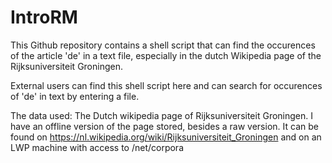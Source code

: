 # IntroRM
This Github repository contains a shell script that can find the occurences of the article 'de' in a text file, especially in the dutch Wikipedia page of the Rijksuniversiteit Groningen.

External users can find this shell script here and can search for occurences of 'de' in text by entering a file.

The data used: The Dutch wikipedia page of Rijksuniversiteit Groningen. I have an offline version of the page stored, besides a raw version. It can be found on https://nl.wikipedia.org/wiki/Rijksuniversiteit_Groningen and on an LWP machine with access to /net/corpora

